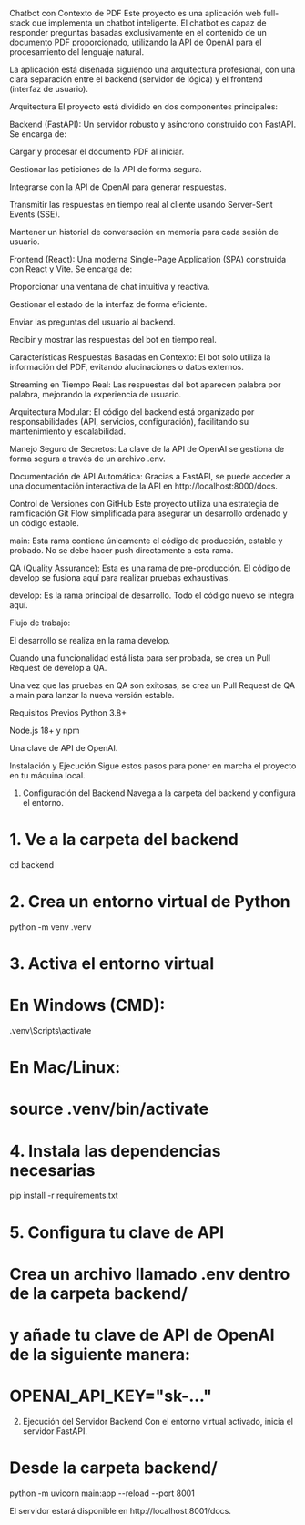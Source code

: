 Chatbot con Contexto de PDF
Este proyecto es una aplicación web full-stack que implementa un chatbot inteligente. El chatbot es capaz de responder preguntas basadas exclusivamente en el contenido de un documento PDF proporcionado, utilizando la API de OpenAI para el procesamiento del lenguaje natural.

La aplicación está diseñada siguiendo una arquitectura profesional, con una clara separación entre el backend (servidor de lógica) y el frontend (interfaz de usuario).

Arquitectura
El proyecto está dividido en dos componentes principales:

Backend (FastAPI): Un servidor robusto y asíncrono construido con FastAPI. Se encarga de:

Cargar y procesar el documento PDF al iniciar.

Gestionar las peticiones de la API de forma segura.

Integrarse con la API de OpenAI para generar respuestas.

Transmitir las respuestas en tiempo real al cliente usando Server-Sent Events (SSE).

Mantener un historial de conversación en memoria para cada sesión de usuario.

Frontend (React): Una moderna Single-Page Application (SPA) construida con React y Vite. Se encarga de:

Proporcionar una ventana de chat intuitiva y reactiva.

Gestionar el estado de la interfaz de forma eficiente.

Enviar las preguntas del usuario al backend.

Recibir y mostrar las respuestas del bot en tiempo real.

Características
Respuestas Basadas en Contexto: El bot solo utiliza la información del PDF, evitando alucinaciones o datos externos.

Streaming en Tiempo Real: Las respuestas del bot aparecen palabra por palabra, mejorando la experiencia de usuario.

Arquitectura Modular: El código del backend está organizado por responsabilidades (API, servicios, configuración), facilitando su mantenimiento y escalabilidad.

Manejo Seguro de Secretos: La clave de la API de OpenAI se gestiona de forma segura a través de un archivo .env.

Documentación de API Automática: Gracias a FastAPI, se puede acceder a una documentación interactiva de la API en http://localhost:8000/docs.

Control de Versiones con GitHub
Este proyecto utiliza una estrategia de ramificación Git Flow simplificada para asegurar un desarrollo ordenado y un código estable.

main: Esta rama contiene únicamente el código de producción, estable y probado. No se debe hacer push directamente a esta rama.

QA (Quality Assurance): Esta es una rama de pre-producción. El código de develop se fusiona aquí para realizar pruebas exhaustivas.

develop: Es la rama principal de desarrollo. Todo el código nuevo se integra aquí.

Flujo de trabajo:

El desarrollo se realiza en la rama develop.

Cuando una funcionalidad está lista para ser probada, se crea un Pull Request de develop a QA.

Una vez que las pruebas en QA son exitosas, se crea un Pull Request de QA a main para lanzar la nueva versión estable.

Requisitos Previos
Python 3.8+

Node.js 18+ y npm

Una clave de API de OpenAI.

Instalación y Ejecución
Sigue estos pasos para poner en marcha el proyecto en tu máquina local.

1. Configuración del Backend
Navega a la carpeta del backend y configura el entorno.

# 1. Ve a la carpeta del backend
cd backend

# 2. Crea un entorno virtual de Python
python -m venv .venv

# 3. Activa el entorno virtual
# En Windows (CMD):
.venv\Scripts\activate
# En Mac/Linux:
# source .venv/bin/activate

# 4. Instala las dependencias necesarias
pip install -r requirements.txt

# 5. Configura tu clave de API
# Crea un archivo llamado .env dentro de la carpeta backend/
# y añade tu clave de API de OpenAI de la siguiente manera:
# OPENAI_API_KEY="sk-..."

2. Ejecución del Servidor Backend
Con el entorno virtual activado, inicia el servidor FastAPI.

# Desde la carpeta backend/
python -m uvicorn main:app --reload --port 8001

El servidor estará disponible en http://localhost:8001/docs.

